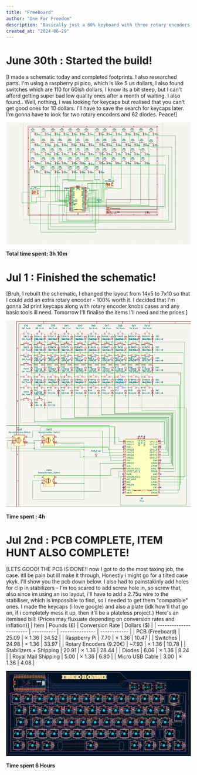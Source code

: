 ```yaml
---
title: "FreeBoard"
author: "One For Freedom"
description: "Basically just a 60% keyboard with three rotary encoders."
created_at: "2024-06-29"
---
```


# June 30th : Started the build!

[I made a schematic today and completed footprints. I also researched parts. I'm using a raspberry pi pico, which is like 5 us dollars, I also found switches which are 110 for 60ish dollars, I know its a bit steep, but I can't afford getting super bad low quality ones after a month of waiting. I also found.. Well, nothing, I was looking for keycaps but realised that you can't get good ones for 10 dollars. I'll have to save the search for keycaps later. I'm gonna have to look for two rotary encoders and 62 diodes.
Peace!]

![FreeBoard Schematic](FreeBoard%20Schematic.png)

**Total time spent: 3h 10m**

# Jul 1 : Finished the schematic!

[Bruh, I rebuilt the schematic, I changed the layout from 14x5 to 7x10 so that I could add an extra rotary encoder - 100% worth it. I decided that I'm gonna 3d print keycaps along with rotary encoder knobs cases and any basic tools ill need. Tomorrow I'll finalise the items I'll need and the prices.]

![Freeboard Second Schematic](FreeBoard%20Schematic%202.png)

**Time spent : 4h**

# Jul 2nd : PCB COMPLETE, ITEM HUNT ALSO COMPLETE!

[LETS GOOO! THE PCB IS DONE!! now I got to do the most taxing job, the case. itll be pain but ill make it through, Honestly i might go for a tilted case ykyk. I'll show you the pcb down below. I also had to painstakinly add holes for clip in stabilizers - I'm too
scared to add screw hole in, so screw that, also since im using an iso layout, i'll have to add a 2.75u wire to the stabiliser, which is impossible to find, so I needed to get them "compatible" ones. I made the keycaps (i love google) and also a plate (idk how'll that go on, if i completely mess it up, then it'll be a plateless project.) Here's an itemised bill: (Prices may fluxuate depending on conversion rates and inflation)]
| Item                    | Pounds (£) | Conversion Rate | Dollars (\$) |
| ----------------------- | ---------- | --------------- | ------------ |
| PCB (Freeboard)         | 25.09      | × 1.36          | 34.52        |
| Raspberry Pi            | 7.70       | × 1.36          | 10.47        |
| Switches                | 24.98      | × 1.36          | 33.97        |
| Rotary Encoders (9.20€) | \~7.93     | × 1.36          | 10.78        |
| Stabilizers + Shipping  | 20.91      | × 1.36          | 28.44        |
| Diodes                  | 6.06       | × 1.36          | 8.24         |
| Royal Mail Shipping     | 5.00       | × 1.36          | 6.80         |
| Micro USB Cable         | 3.00       | × 1.36          | 4.08         |

![FreeBoard PCB](FreeBoard%20PCB.png)

**Time spent 6 Hours**
